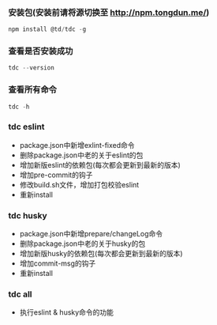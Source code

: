 ### 安装包(安装前请将源切换至 <http://npm.tongdun.me/>)

``` javascript
npm install @td/tdc -g
```

### 查看是否安装成功

``` javascript
tdc --version
```

### 查看所有命令

``` javascript
tdc -h
```

### tdc eslint

- package.json中新增exlint-fixed命令
- 删除package.json中老的关于eslint的包
- 增加新版eslint的依赖包(每次都会更新到最新的版本)
- 增加pre-commit的钩子
- 修改build.sh文件，增加打包校验eslint
- 重新install
  
### tdc husky

- package.json中新增prepare/changeLog命令
- 删除package.json中老的关于husky的包
- 增加新版husky的依赖包(每次都会更新到最新的版本)
- 增加commit-msg的钩子
- 重新install
  
### tdc all

- 执行eslint & husky命令的功能
